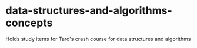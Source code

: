 # data-structures-and-algorithms-concepts
Holds study items for Taro's  crash course for data structures and algorithms
